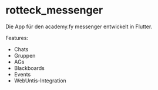 # rotteck_messenger

Die App für den academy.fy messenger entwickelt in Flutter.

Features:
 - Chats
 - Gruppen
 - AGs
 - Blackboards
 - Events
 - WebUntis-Integration